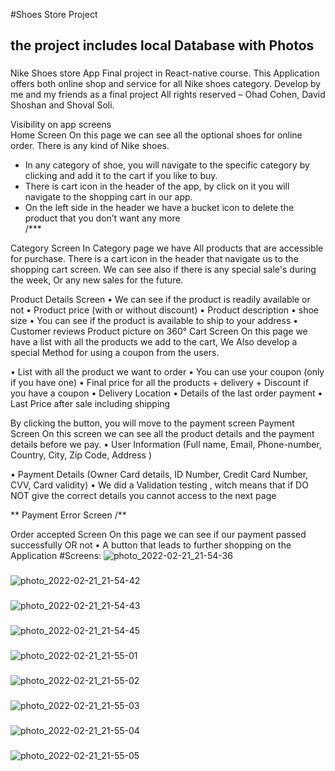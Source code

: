 #Shoes Store Project

## the project includes local Database with Photos

### 
Nike Shoes store App
Final project in React-native course.
This Application offers both online shop and service for all Nike shoes category.
Develop by me and my friends as a final project 
All rights reserved – Ohad Cohen, David Shoshan and Shoval Soli.

Visibility on app screens  
Home Screen 
On this page we can see all the optional shoes for online order. 
There is any kind of Nike shoes.
* In any category of shoe, you will navigate to the specific category by clicking
 and add it to the cart if you like to buy.
* There is cart icon in the header of the app, by click on it you will navigate to the shopping cart in our app.
* On the left side in the header we have a bucket icon to delete the product that you don’t want any more  
/***

Category Screen 
In Category page we have
All products that are accessible for purchase. 
There is a cart icon in the header that navigate us to the shopping cart screen. 
We can see also if there is any special sale's during the week,
Or any new sales for the future.
 
Product Details Screen 
• We can see if the product is readily available or not
• Product price (with or without discount)
• Product description
• shoe size
• You can see if the product is available to ship to your address
• Customer reviews
Product picture on 360°
Cart Screen 
On this page we have a list with all the products we add to the cart,
We Also develop a special Method for using a coupon from the users.

• List with all the product we want to order
• You can use your coupon (only if you have one)
• Final price for all the products + delivery + Discount if you have a coupon
• Delivery Location
• Details of the last order payment
• Last Price after sale including shipping

By clicking the button, you will move to the payment screen 
Payment Screen 
On this screen we can see all the product details and the payment details before we pay.
• User Information (Full name, Email, Phone-number, Country, City, Zip Code, Address )

• Payment Details (Owner Card details, ID Number, Credit Card Number, CVV, Card validity)
• We did a Validation testing , witch means that if DO NOT give the correct details you cannot  access to the next page 

\**
Payment Error Screen 
/**

Order accepted Screen 
On this page we can see if our payment passed successfully OR not
• A button that leads to further shopping on the Application
#Screens:
![photo_2022-02-21_21-54-36](https://user-images.githubusercontent.com/93195038/155024493-5e7054d6-a510-48a9-a0a1-5dfc627661ba.jpg)
###
![photo_2022-02-21_21-54-42](https://user-images.githubusercontent.com/93195038/155024497-6b909e19-28a7-4074-a78d-0e95fcbe8e99.jpg)
###
![photo_2022-02-21_21-54-43](https://user-images.githubusercontent.com/93195038/155024500-806468ae-b356-4320-8fb4-d058ab647bb3.jpg)
###
![photo_2022-02-21_21-54-45](https://user-images.githubusercontent.com/93195038/155024503-141097f8-6d6f-4291-b91b-134c36750de7.jpg)
###
![photo_2022-02-21_21-55-01](https://user-images.githubusercontent.com/93195038/155024505-eaee3ac5-72b0-4ae8-b2b1-304212d6b7cf.jpg)
###
![photo_2022-02-21_21-55-02](https://user-images.githubusercontent.com/93195038/155024507-d52a556a-194a-4d62-9326-8a9afb690d27.jpg)
###
![photo_2022-02-21_21-55-03](https://user-images.githubusercontent.com/93195038/155024509-83286845-1e56-42ab-a4c6-bf9ebd3fde39.jpg)
###
![photo_2022-02-21_21-55-04](https://user-images.githubusercontent.com/93195038/155024512-6b47f652-40ab-410a-8cd5-b16a736e19e9.jpg)
###
![photo_2022-02-21_21-55-05](https://user-images.githubusercontent.com/93195038/155024514-807290c1-e83d-4ecd-b513-6e9d0a3b5c2b.jpg)
###



